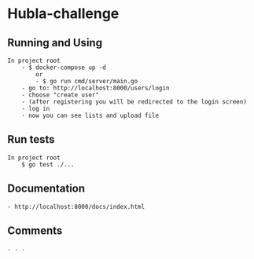 # Hubla-challenge

## Running and Using
    In project root
        - $ docker-compose up -d 
            or 
            - $ go run cmd/server/main.go
        - go to: http://localhost:8000/users/login
        - choose "create user"
        - (after registering you will be redirected to the login screen)
        - log in
        - now you can see lists and upload file

## Run tests
    In project root
        $ go test ./...

## Documentation
    - http://localhost:8000/docs/index.html

## Comments
    . . .